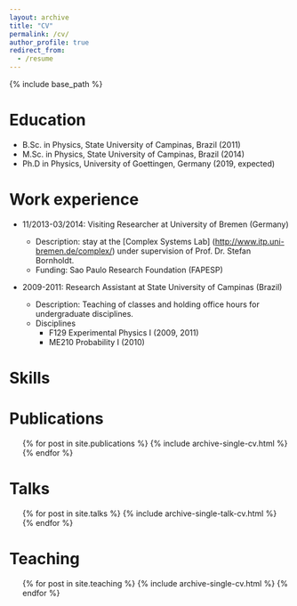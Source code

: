 ```yaml
---
layout: archive
title: "CV"
permalink: /cv/
author_profile: true
redirect_from:
  - /resume
---
```


{% include base_path %}

Education
======
* B.Sc. in Physics, State University of Campinas, Brazil (2011)
* M.Sc. in Physics, State University of Campinas, Brazil (2014)
* Ph.D in Physics, University of Goettingen, Germany (2019, expected)

Work experience
======
* 11/2013-03/2014: Visiting Researcher at University of Bremen (Germany)
  * Description: stay at the [Complex Systems Lab] (http://www.itp.uni-bremen.de/complex/) under supervision of Prof. Dr. Stefan Bornholdt. 
  * Funding: Sao Paulo Research Foundation (FAPESP)
  
* 2009-2011: Research Assistant at State University of Campinas (Brazil)
  * Description: Teaching of classes and holding office hours for undergraduate disciplines.
  * Disciplines
    * F129 Experimental Physics I (2009, 2011)
    * ME210 Probability I (2010)

Skills
======


Publications
======
  <ul>{% for post in site.publications %}
    {% include archive-single-cv.html %}
  {% endfor %}</ul>
  
Talks
======
  <ul>{% for post in site.talks %}
    {% include archive-single-talk-cv.html %}
  {% endfor %}</ul>
  
Teaching
======
  <ul>{% for post in site.teaching %}
    {% include archive-single-cv.html %}
  {% endfor %}</ul>
